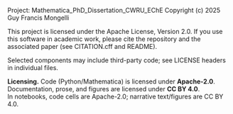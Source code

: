 Project: Mathematica_PhD_Dissertation_CWRU_EChE
Copyright (c) 2025 Guy Francis Mongelli

This project is licensed under the Apache License, Version 2.0.
If you use this software in academic work, please cite the repository and the associated paper (see CITATION.cff and README).

Selected components may include third-party code; see LICENSE headers in individual files.

**Licensing.** Code (Python/Mathematica) is licensed under **Apache-2.0**.  
Documentation, prose, and figures are licensed under **CC BY 4.0**.  
In notebooks, code cells are Apache-2.0; narrative text/figures are CC BY 4.0.
